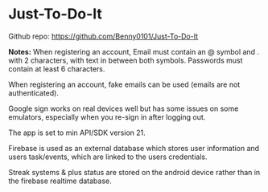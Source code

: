 # Just-To-Do-It

Github repo: https://github.com/Benny0101/Just-To-Do-It

**Notes:** 
When registering an account, Email must contain an @ symbol and . with 2 characters, with text in between both symbols. Passwords must contain at least 6 characters.

When registering an account, fake emails can be used (emails are not authenticated).

Google sign works on real devices well but has some issues on some emulators, especially when you re-sign in after logging out.

The app is set to min API/SDK version 21.

Firebase is used as an external database which stores user information and users task/events, which are linked to the users credentials.

Streak systems & plus status are stored on the android device rather than in the firebase realtime database.




